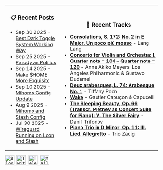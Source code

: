 <div align="center">
  <table>
    <tr>
      <td>
        <div align="center">
          <h3>📋 Recent Posts</h3>
        </div>
        <div align="left">
        
<!-- feed start -->
- Sep 30 2025 - [Best Dark Toggle System Working Way](https://gholts.top/posts/best-dark-toggle-system/)
- Sep 25 2025 - [Parody as Politics](https://gholts.top/posts/parody-as-politics/)
- Sep 14 2025 - [Make $HOME More Exquisite](https://gholts.top/posts/home-dir-organization/)
- Sep 10 2025 - [Mihomo Config Update](https://gholts.top/posts/yaml-update/)
- Aug 9 2025 - [Mihomo and Stash Config](https://gholts.top/posts/yaml/)
- Jul 30 2025 - [Wireguard Running on Loon and Stash](https://gholts.top/posts/wireguard/)
<!-- feed end -->
        
</div>
      </td>
      <td>
        <div align="center">
          <h3>🎵 Recent Tracks</h3>
        </div>
        <div align="left">
        
<!--START_LASTFM_RECENT:{"rows": 6}-->
- **[Consolations, S. 172: No. 2 in E Major. Un poco più mosso](https://www.last.fm/music/Lang+Lang/_/Consolations,+S.+172:+No.+2+in+E+Major.+Un+poco+pi%C3%B9+mosso)** - Lang Lang<br/>
- **[Concerto for Violin and Orchestra:  I. Quarter note = 104 – Quarter note = 120](https://www.last.fm/music/Anne+Akiko+Meyers,+Los+Angeles+Philharmonic+&+Gustavo+Dudamel/_/Concerto+for+Violin+and+Orchestra:++I.+Quarter+note+=+104+%E2%80%93+Quarter+note+=+120)** - Anne Akiko Meyers, Los Angeles Philharmonic & Gustavo Dudamel<br/>
- **[Deux arabesques, L. 74: Arabesque No. 1](https://www.last.fm/music/Tiffany+Poon/_/Deux+arabesques,+L.+74:+Arabesque+No.+1)** - Tiffany Poon<br/>
- **[Wake](https://www.last.fm/music/Gautier+Capu%C3%A7on+&+Capucelli/_/Wake)** - Gautier Capuçon & Capucelli<br/>
- **[The Sleeping Beauty, Op. 66 (Transcr. Pletnev as Concert Suite for Piano): V. The Silver Fairy](https://www.last.fm/music/Daniil+Trifonov/_/The+Sleeping+Beauty,+Op.+66+(Transcr.+Pletnev+as+Concert+Suite+for+Piano):+V.+The+Silver+Fairy)** - Daniil Trifonov<br/>
- **[Piano Trio in D Minor, Op. 11: III. Lied. Allegretto](https://www.last.fm/music/Trio+Zadig/_/Piano+Trio+in+D+Minor,+Op.+11:+III.+Lied.+Allegretto)** - Trio Zadig<br/>
<!--END_LASTFM_RECENT-->
        
</div>
      </td>
    </tr>
  </table>
</div>

<div align="left">
  <kbd>
    <a href="https://gholts.top/">
      <img
        src="https://img.shields.io/badge/Blog-black?logo=astro&logoColor=white&style=flat"
        alt="Blog"
        height="30"
      />
    </a>
  </kbd>
  <kbd>
    <a href="https://x.com/GhostMxv/">
      <img
        src="https://img.shields.io/badge/Twitter-black?logo=x&logoColor=white&style=flat"
        alt="Twitter"
        height="30"
      />
    </a>
  </kbd>
  <kbd>
    <a href="https://t.me/Gholts0c/">
      <img
        src="https://img.shields.io/badge/Telegram-blue?logo=telegram&logoColor=white&style=flat"
        alt="Telegram"
        height="30"
      />
    </a>
  </kbd>
  <kbd>
    <a href="mailto:gholts0@icloud.com">
      <img
        src="https://img.shields.io/badge/Mail-red?logo=gmail&logoColor=white&style=flat"
        alt="Mail"
        height="30"
      />
    </a>
  </kbd>
</div>

